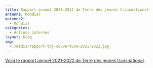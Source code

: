 ```yaml
---
title: Rapport annuel 2021-2022 de Terre des jeunes transnational
antenne: Mondial
antenne2:
  - Mondial
categories:
  - Actions internes
layout: blog
img:
  - /media/rapport-tdj-couverture-2021-2022.jpg
---
```

<a href="https://contenu.terredesjeunes.org/media/tdj_rapport_annuel_sept_2021_a_sept_2022-v3.pdf?ab">Voici le rapport annuel 2021-2022 de Terre des jeunes transnational</a>.
